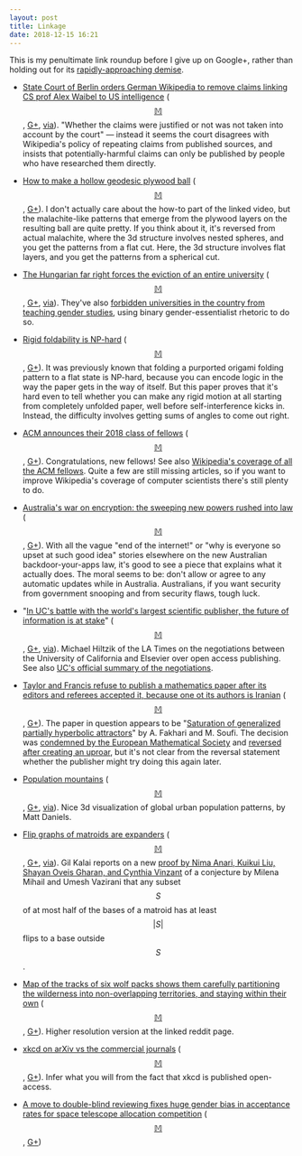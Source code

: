 ```yaml
---
layout: post
title: Linkage
date: 2018-12-15 16:21
---
```

This is my penultimate link roundup before I give up on Google+, rather than holding out for its [rapidly-approaching demise](https://www.theverge.com/2018/12/10/18134541/google-plus-privacy-api-data-leak-developers).

* [State Court of Berlin orders German Wikipedia to remove claims linking CS prof Alex Waibel to US intelligence](https://www.heise.de/newsticker/meldung/Urteil-gegen-Wikipedia-Keine-rufschaedigende-Kritik-ohne-Recherche-4209610.html) (<span style="white-space:nowrap">[$$\mathbb{M}$$](https://mathstodon.xyz/@11011110/101168679601881508),</span> [G+](https://plus.google.com/100003628603413742554/posts/bZz9rbwxGyy), [via](https://en.wikipedia.org/wiki/Wikipedia:Wikipedia_Signpost/2018-12-01/In_the_media)). "Whether the claims were justified or not was not taken into account by the court" — instead it seems the court disagrees with Wikipedia's policy of repeating claims from published sources, and insists that potentially-harmful claims can only be published by people who have researched them directly.

* [How to make a hollow geodesic plywood ball](https://boingboing.net/2018/11/21/how-to-make-a-hollow-geodesic.html) ([$$\mathbb{M}$$](https://mathstodon.xyz/@11011110/101181005688834045), [G+](https://plus.google.com/100003628603413742554/posts/hezBmdrQEby)). I don't actually care about the how-to part of the linked video, but the malachite-like patterns that emerge from the plywood layers on the resulting ball are quite pretty. If you think about it, it's reversed from actual malachite, where the 3d structure involves nested spheres, and you get the patterns from a flat cut. Here, the 3d structure involves flat layers, and you get the patterns from a spherical cut.

* [The Hungarian far right forces the eviction of an entire university](https://www.ceu.edu/article/2018-12-03/ceu-forced-out-budapest-launch-us-degree-programs-vienna-september-2019) ([$$\mathbb{M}$$](https://mathstodon.xyz/@11011110/101187102149104603), [G+](https://plus.google.com/100003628603413742554/posts/8Jtp8p7D3or), [via](https://www.metafilter.com/178034/Chasing-away-individual-academics-is-so-20th-century)). They've also [forbidden universities in the country from teaching gender studies](https://www.cnn.com/2018/10/19/europe/hungary-bans-gender-study-at-colleges-trnd/index.html), using binary gender-essentialist rhetoric to do so.

* [Rigid foldability is NP-hard](https://arxiv.org/abs/1812.01160) ([$$\mathbb{M}$$](https://mathstodon.xyz/@11011110/101192738067042040), [G+](https://plus.google.com/100003628603413742554/posts/6UzJZZ9mrR5)). It was previously known that folding a purported origami folding pattern to a flat state is NP-hard, because you can encode logic in the way the paper gets in the way of itself. But this paper proves that it's hard even to tell whether you can make any rigid motion at all starting from completely unfolded paper, well before self-interference kicks in. Instead, the difficulty involves getting sums of angles to come out right.

* [ACM announces their 2018 class of fellows](https://www.acm.org/media-center/2018/december/fellows-2018) ([$$\mathbb{M}$$](https://mathstodon.xyz/@11011110/101198112257554333), [G+](https://plus.google.com/100003628603413742554/posts/g2WBXQiXJVC)). Congratulations, new fellows! See also [Wikipedia's coverage of all the ACM fellows](https://en.wikipedia.org/wiki/List_of_Fellows_of_the_Association_for_Computing_Machinery).
Quite a few are still missing articles, so if you want to improve Wikipedia's coverage of computer scientists there's still plenty to do.

* [Australia's war on encryption: the sweeping new powers rushed into law](https://www.theguardian.com/technology/2018/dec/08/australias-war-on-encryption-the-sweeping-new-powers-rushed-into-law) ([$$\mathbb{M}$$](https://mathstodon.xyz/@11011110/101203721468845168), [G+](https://plus.google.com/100003628603413742554/posts/bnDjwLdSwzb)). With all the vague "end of the internet!" or "why is everyone so upset at such good idea" stories elsewhere on the new Australian backdoor-your-apps law, it's good to see a piece that explains what it actually does. The moral seems to be: don't allow or agree to any automatic updates while in Australia. Australians, if you want security from government snooping and from security flaws, tough luck.

* "[In UC's battle with the world's largest scientific publisher, the future of information is at stake](https://www.latimes.com/business/hiltzik/la-fi-hiltzik-uc-elsevier-20181207-story.html)" ([$$\mathbb{M}$$](https://mathstodon.xyz/@11011110/101206931146105182), [G+](https://plus.google.com/100003628603413742554/posts/bqo3gBpLKpG), [via](http://retractionwatch.com/2018/12/08/weekend-reads-prominent-doctors-who-dont-disclose-conflicts-and-the-journals-that-enable-them-a-nudge-study-faces-scrutiny/)). Michael Hiltzik of the LA Times on the negotiations between the University of California and Elsevier over open access publishing. See also [UC's official summary of the negotiations](https://osc.universityofcalifornia.edu/scholarly-publishing/publisher-negotiations/).

* [Taylor and Francis refuse to publish a mathematics paper after its editors and referees accepted it, because one ot its authors is Iranian](https://gowers.wordpress.com/2018/12/09/taylor-and-francis-doing-trumps-dirty-work-for-him/) ([$$\mathbb{M}$$](https://mathstodon.xyz/@11011110/101218345151063193), [G+](https://plus.google.com/100003628603413742554/posts/7M1QGM5g3Lc)). The paper in question appears to be "[Saturation of generalized partially hyperbolic attractors](https://arxiv.org/abs/1408.1835)" by A. Fakhari and M. Soufi. The decision was [condemned by the European Mathematical Society](http://euro-math-soc.eu/news/18/12/12/ems-condemns-taylor-franciss-attack-freedom-science) and [reversed after creating an uproar](https://www.insidehighered.com/quicktakes/2018/12/12/reversal-article-rejected-due-iran-sanctions), but it's not clear from the reversal statement whether the publisher might try doing this again later.

* [Population mountains](https://pudding.cool/2018/12/3d-cities-story/) ([$$\mathbb{M}$$](https://mathstodon.xyz/@11011110/101223944003938781), [G+](https://plus.google.com/100003628603413742554/posts/PTxsYK14jyA), [via](https://www.metafilter.com/178163/Population-Mountains)). Nice 3d visualization of global urban population patterns, by Matt Daniels.

* [Flip graphs of matroids are expanders](https://gilkalai.wordpress.com/2018/12/12/nima-anari-kuikui-liu-shayan-oveis-gharan-and-cynthia-vinzant-solved-the-mihail-vazirani-conjecture/) ([$$\mathbb{M}$$](https://mathstodon.xyz/@11011110/101229867536898045), [G+](https://plus.google.com/100003628603413742554/posts/idPdFLjsDHp), [via](https://plus.google.com/117271457236114081433/posts/BBWDnosHkqy)). Gil Kalai reports on a new [proof by Nima Anari, Kuikui Liu, Shayan Oveis Gharan, and Cynthia Vinzant](https://arxiv.org/abs/1811.01816) of a conjecture by Milena Mihail and Umesh Vazirani that any subset $$S$$ of at most half of the bases of a matroid has at least $$\vert S\vert$$ flips to a base outside $$S$$.

* [Map of the tracks of six wolf packs shows them carefully partitioning the wilderness into non-overlapping territories, and staying within their own](http://www.citypages.com/news/this-data-map-of-minnesota-wolves-is-incredible/502160411) ([$$\mathbb{M}$$](https://mathstodon.xyz/@11011110/101237968215679261), [G+](https://plus.google.com/100003628603413742554/posts/LPuJdsJ8vAd)). Higher resolution version at the linked reddit page.

* [xkcd on arXiv vs the commercial journals](https://xkcd.com/2085/) ([$$\mathbb{M}$$](https://mathstodon.xyz/@11011110/101240953192359476), [G+](https://plus.google.com/100003628603413742554/posts/U7WxbHrPHoK)). Infer what you will from the fact that xkcd is published open-access.

* [A move to double-blind reviewing fixes huge gender bias in acceptance rates for space telescope allocation competition](https://www.metafilter.com/178225/Focus-on-the-Science-Not-the-Scientist) ([$$\mathbb{M}$$](https://mathstodon.xyz/@11011110/101242747864078086), [G+](https://plus.google.com/100003628603413742554/posts/8XTaw7uRPSv))